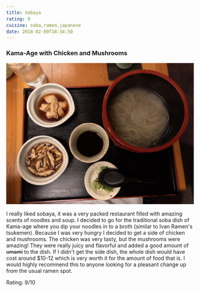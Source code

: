 ```yaml
---
title: Sobaya
rating: 9
cuisine: soba,ramen,japanese
date: 2018-02-09T18:34:50
---
```



### Kama-Age with Chicken and Mushrooms
![Kama-Age with Chicken and Mushrooms](./picture.jpg)

I really liked sobaya, it was a very packed restaurant filled with amazing scents of noodles and soup. I decided to go for the traditional soba dish of Kama-age where you dip your noodles in to a broth (similar to Ivan Ramen's tsukemen). Because I was very hungry I decided to get a side of chicken and mushrooms. The chicken was very tasty, but the mushrooms were amazing! They were really juicy and flavorful and added a good amount of ~~umami~~ to the dish. If I didn't get the side dish, the whole dish would have cost around $10-12 which is very worth it for the amount of food that is. I would highly recommend this to anyone looking for a pleasant change up from the usual ramen spot.

Rating: 9/10